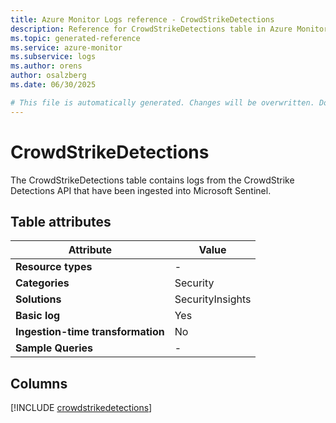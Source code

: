 ```yaml
---
title: Azure Monitor Logs reference - CrowdStrikeDetections
description: Reference for CrowdStrikeDetections table in Azure Monitor Logs.
ms.topic: generated-reference
ms.service: azure-monitor
ms.subservice: logs
ms.author: orens
author: osalzberg
ms.date: 06/30/2025

# This file is automatically generated. Changes will be overwritten. Do not change this file directly.
---
```


# CrowdStrikeDetections

The CrowdStrikeDetections table contains logs from the CrowdStrike Detections API that have been ingested into Microsoft Sentinel.


## Table attributes

|Attribute|Value|
|---|---|
|**Resource types**|-|
|**Categories**|Security|
|**Solutions**| SecurityInsights|
|**Basic log**|Yes|
|**Ingestion-time transformation**|No|
|**Sample Queries**|-|



## Columns
  
[!INCLUDE [crowdstrikedetections](~/reusable-content/ce-skilling/azure/includes/azure-monitor/reference/tables/crowdstrikedetections-include.md)]
